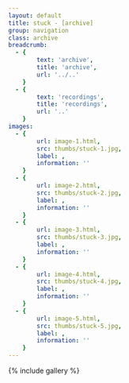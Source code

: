 ```yaml
---
layout: default
title: stuck - [archive]
group: navigation
class: archive
breadcrumb:
  - {
  		text: 'archive',
  		title: 'archive',
  		url: '../..'
	}
  - {
  		text: 'recordings',
  		title: 'recordings',
  		url: '..'
	}
images:
  - {
		url: image-1.html, 
		src: thumbs/stuck-1.jpg,
		label: ,
		information: ''
	}
  - {
		url: image-2.html, 
		src: thumbs/stuck-2.jpg,
		label: ,
		information: ''
	}
  - {
		url: image-3.html, 
		src: thumbs/stuck-3.jpg,
		label: ,
		information: ''
	}
  - {
		url: image-4.html, 
		src: thumbs/stuck-4.jpg,
		label: ,
		information: ''
	}
  - {
		url: image-5.html, 
		src: thumbs/stuck-5.jpg,
		label: ,
		information: ''
	}
---
```


{% include gallery %}
